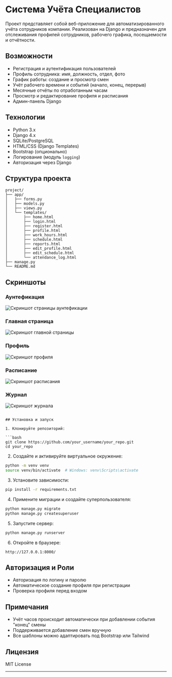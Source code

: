 # Система Учёта Специалистов

Проект представляет собой веб-приложение для автоматизированного учёта сотрудников компании. Реализован на Django и предназначен для отслеживания профилей сотрудников, рабочего графика, посещаемости и отчётности.

## Возможности

- Регистрация и аутентификация пользователей
- Профиль сотрудника: имя, должность, отдел, фото
- График работы: создание и просмотр смен
- Учёт рабочего времени и событий (начало, конец, перерыв)
- Месячные отчёты по отработанным часам
- Просмотр и редактирование профиля и расписания
- Админ-панель Django

## Технологии

- Python 3.x
- Django 4.x
- SQLite/PostgreSQL
- HTML/CSS (Django Templates)
- Bootstrap (опционально)
- Логирование (модуль `logging`)
- Авторизация через Django

## Структура проекта

```
project/
├── app/
│   ├── forms.py
│   ├── models.py
│   ├── views.py     
│   └── templates/
│       ├── home.html
│       ├── login.html
│       ├── register.html
│       ├── profile.html
│       ├── work_hours.html
│       ├── schedule.html
│       ├── reports.html
│       ├── edit_profile.html
│       ├── edit_schedule.html
│       └── attendance_log.html
├── manage.py
└── README.md
```

## Скриншоты

### Аунтефикация
![Скриншот страницы аунтефикации](https://github.com/Ryota77777/ModuleAppDatabase1/blob/main/templates/auth.png?raw=true)

### Главная страница
![Скриншот главной страницы](https://github.com/Ryota77777/ModuleAppDatabase1/blob/main/templates/mainy.png?raw=true)

### Профиль
![Скриншот профиля](https://github.com/Ryota77777/ModuleAppDatabase1/blob/main/templates/profile.png?raw=true)

### Расписание
![Скриншот расписания](https://github.com/Ryota77777/ModuleAppDatabase1/blob/main/templates/schedule.png?raw=true)

### Журнал
![Скриншот журнала](https://github.com/Ryota77777/ModuleAppDatabase1/blob/main/templates/journal.png?raw=true)

```

## Установка и запуск

1. Клонируйте репозиторий:

```bash
git clone https://github.com/your_username/your_repo.git
cd your_repo
```

2. Создайте и активируйте виртуальное окружение:

```bash
python -m venv venv
source venv/bin/activate  # Windows: venv\Scripts\activate
```

3. Установите зависимости:

```bash
pip install -r requirements.txt
```

4. Примените миграции и создайте суперпользователя:

```bash
python manage.py migrate
python manage.py createsuperuser
```

5. Запустите сервер:

```bash
python manage.py runserver
```

6. Откройте в браузере:

```
http://127.0.0.1:8000/
```

## Авторизация и Роли

- Авторизация по логину и паролю
- Автоматическое создание профиля при регистрации
- Проверка профиля перед входом

## Примечания

- Учёт часов происходит автоматически при добавлении события "конец" смены
- Поддерживается добавление смен вручную
- Все шаблоны можно адаптировать под Bootstrap или Tailwind

## Лицензия

MIT License

---
